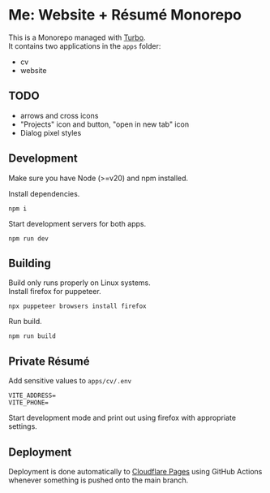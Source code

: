 # Me: Website + Résumé Monorepo

This is a Monorepo managed with [Turbo](https://turbo.build/repo).  
It contains two applications in the `apps` folder:

- cv
- website

## TODO

- <Slideshow /> arrows and cross icons
- "Projects" icon and button, "open in new tab" icon
- Dialog pixel styles

## Development

Make sure you have Node (>=v20) and npm installed.

Install dependencies.

```
npm i
```

Start development servers for both apps.

```
npm run dev
```

## Building

Build only runs properly on Linux systems.  
Install firefox for puppeteer.

```
npx puppeteer browsers install firefox
```

Run build.

```
npm run build
```

## Private Résumé

Add sensitive values to `apps/cv/.env`

```
VITE_ADDRESS=
VITE_PHONE=
```

Start development mode and print out using firefox with appropriate settings.

## Deployment

Deployment is done automatically to
[Cloudflare Pages](https://pages.cloudflare.com/) using GitHub Actions whenever
something is pushed onto the main branch.
